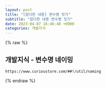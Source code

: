 ```yaml
---  
layout: post  
title: "[잡다한 내용] 변수명 짓기"  
subtitle: "잡다한 내용 변수명 짓기"  
date: 2023-04-07 16:46:40 +0900  
categories: 개발지식  
---  
```

{% raw %}  
## 개발지식 - 변수명 네이밍  
	https://www.curioustore.com/##!/util/naming  
{% endraw %}